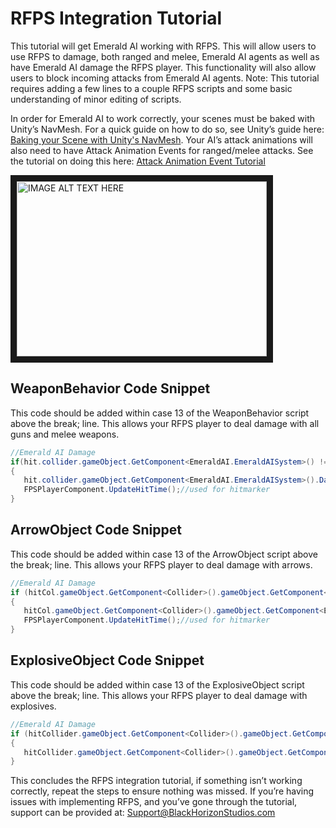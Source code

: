 # RFPS Integration Tutorial
This tutorial will get Emerald AI working with RFPS. This will allow users to use RFPS to damage, both ranged and melee, Emerald AI agents as well as have Emerald AI damage the RFPS player. This functionality will also allow users to block incoming attacks from Emerald AI agents. Note: This tutorial requires adding a few lines to a couple RFPS scripts and some basic understanding of minor editing of scripts. 

In order for Emerald AI to work correctly, your scenes must be baked with Unity’s NavMesh. For a quick guide on how to do so, see Unity’s guide here: [Baking your Scene with Unity's NavMesh](https://docs.unity3d.com/Manual/nav-BuildingNavMesh.html). Your AI’s attack animations will also need to have Attack Animation Events for ranged/melee attacks. See the tutorial on doing this here: [Attack Animation Event Tutorial](https://www.youtube.com/watch?v=s_lLt0xUrF8)

<a href="http://www.youtube.com/watch?feature=player_embedded&v=v_IYrqBLkAE
" target="_blank"><img src="http://img.youtube.com/vi/v_IYrqBLkAE/0.jpg" 
alt="IMAGE ALT TEXT HERE" width="400" height="280" border="10" /></a>

## WeaponBehavior Code Snippet
This code should be added within case 13 of the WeaponBehavior script above the break; line. This allows your RFPS player to deal damage with all guns and melee weapons.
```c#
//Emerald AI Damage
if(hit.collider.gameObject.GetComponent<EmeraldAI.EmeraldAISystem>() != null)
{			
   hit.collider.gameObject.GetComponent<EmeraldAI.EmeraldAISystem>().Damage((int)damageAmt, EmeraldAI.EmeraldAISystem.TargetType.Player);
   FPSPlayerComponent.UpdateHitTime();//used for hitmarker
}
```

## ArrowObject Code Snippet
This code should be added within case 13 of the ArrowObject script above the break; line. This allows your RFPS player to deal damage with arrows.
```c#
//Emerald AI Damage
if (hitCol.gameObject.GetComponent<Collider>().gameObject.GetComponent<EmeraldAI.EmeraldAISystem>() != null)
{                  
   hitCol.gameObject.GetComponent<Collider>().gameObject.GetComponent<EmeraldAI.EmeraldAISystem>().Damage((int)(damage + damageAddAmt), EmeraldAI.EmeraldAISystem.TargetType.Player);
   FPSPlayerComponent.UpdateHitTime();//used for hitmarker
}
```

## ExplosiveObject Code Snippet
This code should be added within case 13 of the ExplosiveObject script above the break; line. This allows your RFPS player to deal damage with explosives.
```c#
//Emerald AI Damage
if (hitCollider.gameObject.GetComponent<Collider>().gameObject.GetComponent<EmeraldAI.EmeraldAISystem>() != null)
{                           
   hitCollider.gameObject.GetComponent<Collider>().gameObject.GetComponent<EmeraldAI.EmeraldAISystem>().Damage((int)explosionDamageAmt, EmeraldAI.EmeraldAISystem.TargetType.Player);
}
```


This concludes the RFPS integration tutorial, if something isn’t working correctly, repeat the steps to ensure nothing was missed. If you’re having issues with implementing RFPS, and you’ve gone through the tutorial, support can be provided at: Support@BlackHorizonStudios.com
